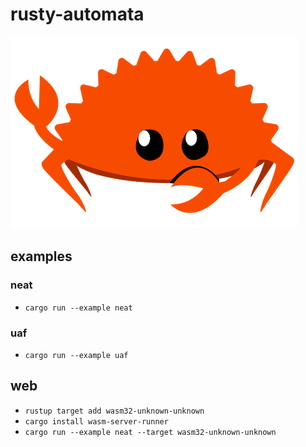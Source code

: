# rusty-automata

![rustacean](docs/images/rustacean.png)


## examples

<!-- TODO: add example images -->

### neat

- `cargo run --example neat`

### uaf

- `cargo run --example uaf`

## web

- `rustup target add wasm32-unknown-unknown`
- `cargo install wasm-server-runner`
- `cargo run --example neat --target wasm32-unknown-unknown`
